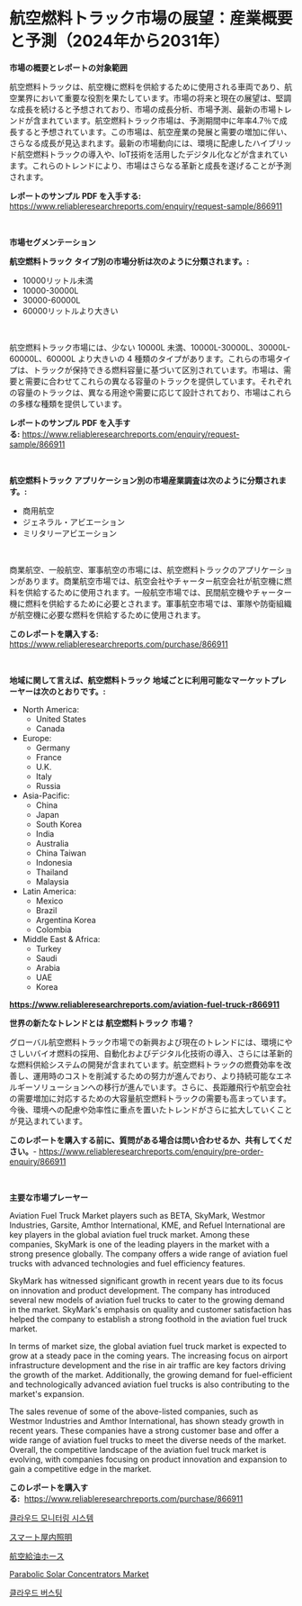 <p><h1>航空燃料トラック市場の展望：産業概要と予測（2024年から2031年）</h1></p><p><strong>市場の概要とレポートの対象範囲</strong></p>
<p><p>航空燃料トラックは、航空機に燃料を供給するために使用される車両であり、航空業界において重要な役割を果たしています。市場の将来と現在の展望は、堅調な成長を続けると予想されており、市場の成長分析、市場予測、最新の市場トレンドが含まれています。航空燃料トラック市場は、予測期間中に年率4.7％で成長すると予想されています。この市場は、航空産業の発展と需要の増加に伴い、さらなる成長が見込まれます。最新の市場動向には、環境に配慮したハイブリッド航空燃料トラックの導入や、IoT技術を活用したデジタル化などが含まれています。これらのトレンドにより、市場はさらなる革新と成長を遂げることが予測されます。</p></p>
<p><strong>レポートのサンプル PDF を入手する:</strong> <a href="https://www.reliableresearchreports.com/enquiry/request-sample/866911">https://www.reliableresearchreports.com/enquiry/request-sample/866911</a></p>
<p>&nbsp;</p>
<p><strong>市場セグメンテーション</strong></p>
<p><strong>航空燃料トラック タイプ別の市場分析は次のように分類されます。:</strong></p>
<p><ul><li>10000リットル未満</li><li>10000-30000L</li><li>30000-60000L</li><li>60000リットルより大きい</li></ul></p>
<p>&nbsp;</p>
<p><p>航空燃料トラック市場には、少ない 10000L 未満、10000L-30000L、30000L-60000L、60000L より大きいの 4 種類のタイプがあります。これらの市場タイプは、トラックが保持できる燃料容量に基づいて区別されています。市場は、需要と需要に合わせてこれらの異なる容量のトラックを提供しています。それぞれの容量のトラックは、異なる用途や需要に応じて設計されており、市場はこれらの多様な種類を提供しています。</p></p>
<p><strong>レポートのサンプル PDF を入手する:</strong>&nbsp;<a href="https://www.reliableresearchreports.com/enquiry/request-sample/866911">https://www.reliableresearchreports.com/enquiry/request-sample/866911</a></p>
<p>&nbsp;</p>
<p><strong> 航空燃料トラック アプリケーション別の市場産業調査は次のように分類されます。:</strong></p>
<p><ul><li>商用航空</li><li>ジェネラル・アビエーション</li><li>ミリタリーアビエーション</li></ul></p>
<p>&nbsp;</p>
<p><p>商業航空、一般航空、軍事航空の市場には、航空燃料トラックのアプリケーションがあります。商業航空市場では、航空会社やチャーター航空会社が航空機に燃料を供給するために使用されます。一般航空市場では、民間航空機やチャーター機に燃料を供給するために必要とされます。軍事航空市場では、軍隊や防衛組織が航空機に必要な燃料を供給するために使用されます。</p></p>
<p><strong>このレポートを購入する:</strong>&nbsp; <a href="https://www.reliableresearchreports.com/purchase/866911">https://www.reliableresearchreports.com/purchase/866911</a></p>
<p>&nbsp;</p>
<p><strong>地域に関して言えば、航空燃料トラック 地域ごとに利用可能なマーケットプレーヤーは次のとおりです。:</strong></p>
<p><ul>
    <li>
        North America:
        <ul>
            <li>United States</li>
            <li>Canada</li>
        </ul>
    </li>
    <li>
        Europe:
        <ul>
            <li>Germany</li>
            <li>France</li>
            <li>U.K.</li>
            <li>Italy</li>
            <li>Russia</li>
        </ul>
    </li>
    <li>
        Asia-Pacific:
        <ul>
            <li>China</li>
            <li>Japan</li>
            <li>South Korea</li>
            <li>India</li>
            <li>Australia</li>
            <li>China Taiwan</li>
            <li>Indonesia</li>
            <li>Thailand</li>
            <li>Malaysia</li>
        </ul>
    </li>
    <li>
        Latin America:
        <ul>
            <li>Mexico</li>
            <li>Brazil</li>
            <li>Argentina Korea</li>
            <li>Colombia</li>
        </ul>
    </li>
    <li>
        Middle East & Africa:
        <ul>
            <li>Turkey</li>
            <li>Saudi</li>
            <li>Arabia</li>
            <li>UAE</li>
            <li>Korea</li>
        </ul>
    </li>
    </ul></p>
<p><strong><a href="https://www.reliableresearchreports.com/aviation-fuel-truck-r866911">https://www.reliableresearchreports.com/aviation-fuel-truck-r866911</a></strong>&nbsp;</p>
<p><strong>世界の新たなトレンドとは 航空燃料トラック 市場？</strong></p>
<p><p>グローバル航空燃料トラック市場での新興および現在のトレンドには、環境にやさしいバイオ燃料の採用、自動化およびデジタル化技術の導入、さらには革新的な燃料供給システムの開発が含まれています。航空燃料トラックの燃費効率を改善し、運用時のコストを削減するための努力が進んでおり、より持続可能なエネルギーソリューションへの移行が進んでいます。さらに、長距離飛行や航空会社の需要増加に対応するための大容量航空燃料トラックの需要も高まっています。今後、環境への配慮や効率性に重点を置いたトレンドがさらに拡大していくことが見込まれています。</p></p>
<p><strong>このレポートを購入する前に、質問がある場合は問い合わせるか、共有してください。</strong>- <a href="https://www.reliableresearchreports.com/enquiry/pre-order-enquiry/866911">https://www.reliableresearchreports.com/enquiry/pre-order-enquiry/866911</a></p>
<p>&nbsp;</p>
<p><strong>主要な市場プレーヤー</strong></p>
<p><p>Aviation Fuel Truck Market players such as BETA, SkyMark, Westmor Industries, Garsite, Amthor International, KME, and Refuel International are key players in the global aviation fuel truck market. Among these companies, SkyMark is one of the leading players in the market with a strong presence globally. The company offers a wide range of aviation fuel trucks with advanced technologies and fuel efficiency features.</p><p>SkyMark has witnessed significant growth in recent years due to its focus on innovation and product development. The company has introduced several new models of aviation fuel trucks to cater to the growing demand in the market. SkyMark's emphasis on quality and customer satisfaction has helped the company to establish a strong foothold in the aviation fuel truck market.</p><p>In terms of market size, the global aviation fuel truck market is expected to grow at a steady pace in the coming years. The increasing focus on airport infrastructure development and the rise in air traffic are key factors driving the growth of the market. Additionally, the growing demand for fuel-efficient and technologically advanced aviation fuel trucks is also contributing to the market's expansion.</p><p>The sales revenue of some of the above-listed companies, such as Westmor Industries and Amthor International, has shown steady growth in recent years. These companies have a strong customer base and offer a wide range of aviation fuel trucks to meet the diverse needs of the market. Overall, the competitive landscape of the aviation fuel truck market is evolving, with companies focusing on product innovation and expansion to gain a competitive edge in the market.</p></p>
<p><strong>このレポートを購入する:</strong>&nbsp;&nbsp;<a href="https://www.reliableresearchreports.com/purchase/866911">https://www.reliableresearchreports.com/purchase/866911</a></p>
<p><p><a href="https://github.com/TimmyMann6767/Market-Research-Report-List-1/blob/main/102842330872.md">클라우드 모니터링 시스템</a></p><p><a href="https://medium.com/@baileeupton1902/%E3%82%B9%E3%83%9E%E3%83%BC%E3%83%88%E3%82%A4%E3%83%B3%E3%83%89%E3%82%A2%E3%83%A9%E3%82%A4%E3%83%86%E3%82%A3%E3%83%B3%E3%82%B0%E5%B8%82%E5%A0%B4%E3%81%AE%E3%83%88%E3%83%AC%E3%83%B3%E3%83%89%E3%81%A8%E5%B8%82%E5%A0%B4%E5%88%86%E6%9E%90%E3%81%AF-2024%E5%B9%B4%E3%81%8B%E3%82%892031%E5%B9%B4%E3%81%BE%E3%81%A7%E3%81%AE%E6%9C%9F%E9%96%93%E3%81%AB%E4%BA%88%E6%B8%AC%E3%81%95%E3%82%8C%E3%81%A6%E3%81%84%E3%81%BE%E3%81%99-7f1e4cf1c580">スマート屋内照明</a></p><p><a href="https://github.com/AriMuller2009/Market-Research-Report-List-1/blob/main/714651933471.md">航空給油ホース</a></p><p><a href="https://github.com/angelajermaine/Market-Research-Report-List-3/blob/main/parabolic-solar-concentrators-market.md">Parabolic Solar Concentrators Market</a></p><p><a href="https://github.com/JeromeRtyau89966/Market-Research-Report-List-1/blob/main/611668730873.md">클라우드 버스팅</a></p></p>
